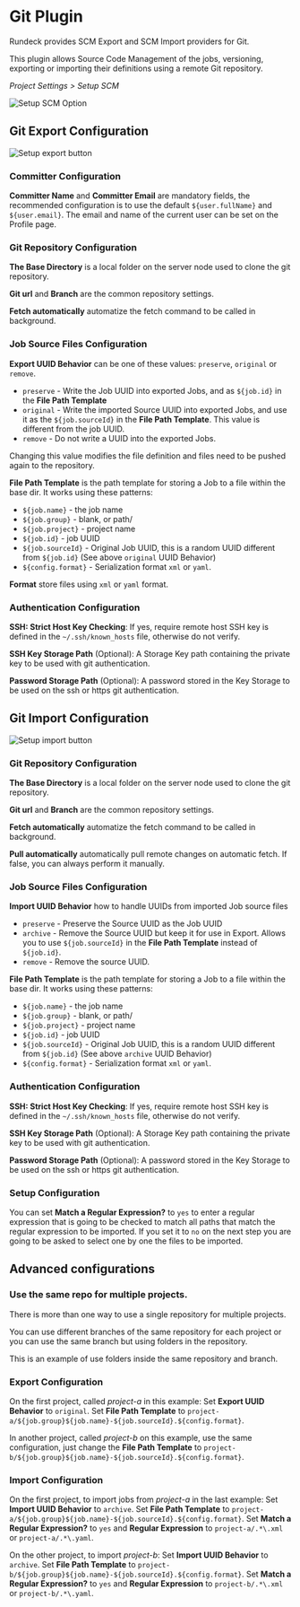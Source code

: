 # Git Plugin

Rundeck provides SCM Export and SCM Import providers for Git.

This plugin allows Source Code Management of the jobs, versioning, exporting or importing their definitions using a remote Git repository.

_Project Settings > Setup SCM_

![Setup SCM Option](~@assets/img/scm-git-conf-location.png)

## Git Export Configuration

![Setup export button](~@assets/img/scm-git-conf-export-button.png)

### Committer Configuration

**Committer Name** and **Committer Email** are mandatory fields, the recommended configuration is to use the default `${user.fullName}` and `${user.email}`. The email and name of the current user can be set on the Profile page.

### Git Repository Configuration

**The Base Directory** is a local folder on the server node used to clone the git repository.

**Git url** and **Branch** are the common repository settings.

**Fetch automatically** automatize the fetch command to be called in background.

### Job Source Files Configuration

**Export UUID Behavior** can be one of these values: `preserve`, `original` or `remove`.

- `preserve` - Write the Job UUID into exported Jobs, and as `${job.id}` in the **File Path Template**
- `original` - Write the imported Source UUID into exported Jobs, and use it as the `${job.sourceId}` in the **File Path Template**. This value is different from the job UUID.
- `remove` - Do not write a UUID into the exported Jobs.

Changing this value modifies the file definition and files need to be pushed again to the repository.

**File Path Template** is the path template for storing a Job to a file within the base dir. It works using these patterns:

- `${job.name}` - the job name
- `${job.group}` - blank, or path/
- `${job.project}` - project name
- `${job.id}` - job UUID
- `${job.sourceId}` - Original Job UUID, this is a random UUID different from `${job.id}` (See above `original` UUID Behavior)
- `${config.format}` - Serialization format `xml` or `yaml`.

**Format** store files using `xml` or `yaml` format.

### Authentication Configuration

**SSH: Strict Host Key Checking**: If yes, require remote host SSH key is defined in the `~/.ssh/known_hosts` file, otherwise do not verify.

**SSH Key Storage Path** (Optional): A Storage Key path containing the private key to be used with git authentication.

**Password Storage Path** (Optional): A password stored in the Key Storage to be used on the ssh or https git authentication.

## Git Import Configuration

![Setup import button](~@assets/img/scm-git-conf-import-button.png)

### Git Repository Configuration

**The Base Directory** is a local folder on the server node used to clone the git repository.

**Git url** and **Branch** are the common repository settings.

**Fetch automatically** automatize the fetch command to be called in background.

**Pull automatically** automatically pull remote changes on automatic fetch. If false, you can always perform it manually.

### Job Source Files Configuration

**Import UUID Behavior** how to handle UUIDs from imported Job source files

- `preserve` - Preserve the Source UUID as the Job UUID
- `archive` - Remove the Source UUID but keep it for use in Export. Allows you to use `${job.sourceId}` in the **File Path Template** instead of `${job.id}`.
- `remove` - Remove the source UUID.

**File Path Template** is the path template for storing a Job to a file within the base dir. It works using these patterns:

- `${job.name}` - the job name
- `${job.group}` - blank, or path/
- `${job.project}` - project name
- `${job.id}` - job UUID
- `${job.sourceId}` - Original Job UUID, this is a random UUID different from `${job.id}` (See above `archive` UUID Behavior)
- `${config.format}` - Serialization format `xml` or `yaml`.

### Authentication Configuration

**SSH: Strict Host Key Checking**: If yes, require remote host SSH key is defined in the `~/.ssh/known_hosts` file, otherwise do not verify.

**SSH Key Storage Path** (Optional): A Storage Key path containing the private key to be used with git authentication.

**Password Storage Path** (Optional): A password stored in the Key Storage to be used on the ssh or https git authentication.

### Setup Configuration

You can set **Match a Regular Expression?** to `yes` to enter a regular expression that is going to be checked to match all paths that match the regular expression to be imported.
If you set it to `no` on the next step you are going to be asked to select one by one the files to be imported.

## Advanced configurations

### Use the same repo for multiple projects.

There is more than one way to use a single repository for multiple projects.

You can use different branches of the same repository for each project or you can use the same branch but using folders in the repository.

This is an example of use folders inside the same repository and branch.

### Export Configuration

On the first project, called _project-a_ in this example:
Set **Export UUID Behavior** to `original`.
Set **File Path Template** to `project-a/${job.group}${job.name}-${job.sourceId}.${config.format}`.

In another project, called _project-b_ on this example, use the same configuration, just change the **File Path Template** to `project-b/${job.group}${job.name}-${job.sourceId}.${config.format}`.

### Import Configuration

On the first project, to import jobs from _project-a_ in the last example:
Set **Import UUID Behavior** to `archive`.
Set **File Path Template** to `project-a/${job.group}${job.name}-${job.sourceId}.${config.format}`.
Set **Match a Regular Expression?** to `yes` and **Regular Expression** to `project-a/.*\.xml` or `project-a/.*\.yaml`.

On the other project, to import _project-b_:
Set **Import UUID Behavior** to `archive`.
Set **File Path Template** to `project-b/${job.group}${job.name}-${job.sourceId}.${config.format}`.
Set **Match a Regular Expression?** to `yes` and **Regular Expression** to `project-b/.*\.xml` or `project-b/.*\.yaml`.
